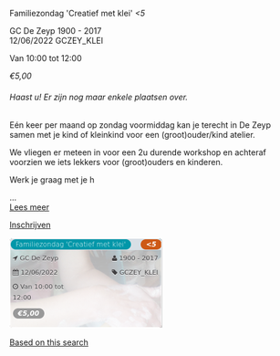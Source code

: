 Familiezondag 'Creatief met klei' *<5*

GC De Zeyp 1900 - 2017  
12/06/2022 GCZEY\_KLEI  

Van 10:00 tot 12:00

*€5,00*

  

###### *Haast u! Er zijn nog maar enkele plaatsen over.*

  

Eén keer per maand op zondag voormiddag kan je terecht in De Zeyp samen met je kind of kleinkind voor een (groot)ouder/kind atelier.

We vliegen er meteen in voor een 2u durende workshop en achteraf voorzien we iets lekkers voor (groot)ouders en kinderen.  
  
Werk je graag met je h

...  
[Lees meer](https://tickets.vgc.be/activity/subscribe/GCZEY_KLEI)

[Inschrijven](https://tickets.vgc.be/activity/subscribe/GCZEY_KLEI)

![](73412.png)

[Based on this search](https://tickets.vgc.be/activity/index?&vrijeplaatsen=1&Age%5B%5D=3%2C5&entity=276)